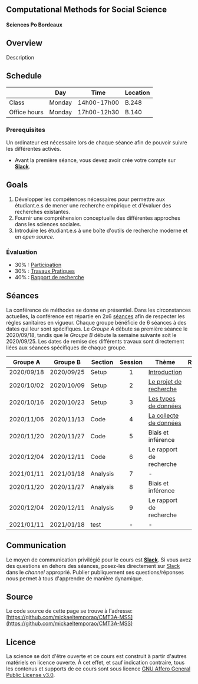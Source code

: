 ## Computational Methods for Social Science
#### Sciences Po Bordeaux

## Overview
Description

## Schedule

|              | Day           | Time          | Location |
| -----------  | ------------- | -             | -        |
| Class        | Monday        | 14h00-17h00   | B.248    |
| Office hours | Monday        | 17h00-12h30   | B.140    |


### Prerequisites
Un ordinateur est nécessaire lors de chaque séance afin de pouvoir suivre les différentes activés.
- Avant la première séance, vous devez avoir crée votre compte sur **[Slack](https://methodesss.slack.com)**.


## Goals
1. Développer les compétences nécessaires pour permettre aux étudiant.e.s de mener une recherche empirique et d'évaluer des recherches existantes.
2. Fournir une compréhension conceptuelle des différentes approches dans les sciences sociales.
3. Introduire les étudiant.e.s à une boîte d'outils de recherche moderne et en *open source*.

### Évaluation
- 30% : [Participation](participation.md)
- 30% : [Travaux Pratiques](travaux_pratiques.md)
- 40% : [Rapport de recherche](rapport.md)


## Séances
La conférence de méthodes se donne en présentiel. Dans les circonstances actuelles, la conférence est répartie en 2x6 [séances](seance.md) afin de respecter les règles sanitaires en vigueur. Chaque groupe bénéficie de 6 séances à des dates qui leur sont spécifiques. Le *Groupe A* débute sa première séance le 2020/09/18, tandis que le *Groupe B* débute la semaine suivante soit le 2020/09/25. Les dates de remise des différents travaux sont directement liées aux séances spécifiques de chaque groupe.


| Groupe A   | Groupe B   | Section  | Session | Thème                                       | Remise                          |
| -          | -          | -        | :-:     | -                                           | :-:                             |
| 2020/09/18 | 2020/09/25 | Setup    | 1       | [Introduction]()                            | -                               |
| 2020/10/02 | 2020/10/09 | Setup    | 2       | [Le projet de recherche]()                  | -                               |
| 2020/10/16 | 2020/10/23 | Setup    | 3       | [Les types de données]()                    | -                               |
| 2020/11/06 | 2020/11/13 | Code     | 4       | [La collecte de données]()                  | -                               |
| 2020/11/20 | 2020/11/27 | Code     | 5       | Biais et inférence                          | -                               |
| 2020/12/04 | 2020/12/11 | Code     | 6       | Le rapport de recherche                     | -                               |
| 2021/01/11 | 2021/01/18 | Analysis | 7       | -                                           | -                               |
| 2020/11/20 | 2020/11/27 | Analysis | 8       | Biais et inférence                          | -                               |
| 2020/12/04 | 2020/12/11 | Analysis | 9       | Le rapport de recherche                     | -                               |
| 2021/01/11 | 2021/01/18 | test     | -       | -                                           | -                               |

## Communication
Le moyen de communication privilégié pour le cours est **[Slack](https://methodesss.slack.com)**.
Si vous avez des questions en dehors des séances, posez-les directement sur [Slack](https://methodesss.slack.com) dans le *channel* approprié.
Publier publiquement ses questions/réponses nous permet à tous d'apprendre de manière dynamique.


## Source
Le code source de cette page se trouve à l'adresse: [https://github.com/mickaeltemporao/CMT3A-MSS](https://github.com/mickaeltemporao/CMT3A-MSS)


## Licence
La science se doit d'être ouverte et ce cours est construit à partir d'autres matériels en licence ouverte. À cet effet, et sauf indication contraire, tous les contenus et supports de ce cours sont sous licence [GNU Affero General Public License v3.0](https://spdx.org/licenses/AGPL-3.0-or-later.html).

